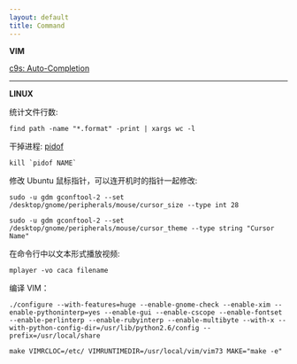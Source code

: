 ```yaml
---
layout: default
title: Command
---
```


__VIM__

[c9s: Auto-Completion](http://c9s.me/vim-zh/html/Auto-Completion.html)

---

__LINUX__

统计文件行数:

`find path -name "*.format" -print | xargs wc -l`

干掉进程: [pidof](http://en.wikipedia.org/wiki/Pidof)

`` kill `pidof NAME` ``

修改 Ubuntu 鼠标指针，可以连开机时的指针一起修改:

`sudo -u gdm gconftool-2 --set /desktop/gnome/peripherals/mouse/cursor_size --type int 28`

`sudo -u gdm gconftool-2 --set /desktop/gnome/peripherals/mouse/cursor_theme --type string "Cursor Name"`

在命令行中以文本形式播放视频:

`mplayer -vo caca filename`

编译 VIM：

`./configure --with-features=huge --enable-gnome-check --enable-xim --enable-pythoninterp=yes --enable-gui --enable-cscope --enable-fontset --enable-perlinterp --enable-rubyinterp --enable-multibyte --with-x --with-python-config-dir=/usr/lib/python2.6/config --prefix=/usr/local/share`

`make VIMRCLOC=/etc/ VIMRUNTIMEDIR=/usr/local/vim/vim73 MAKE="make -e"`

